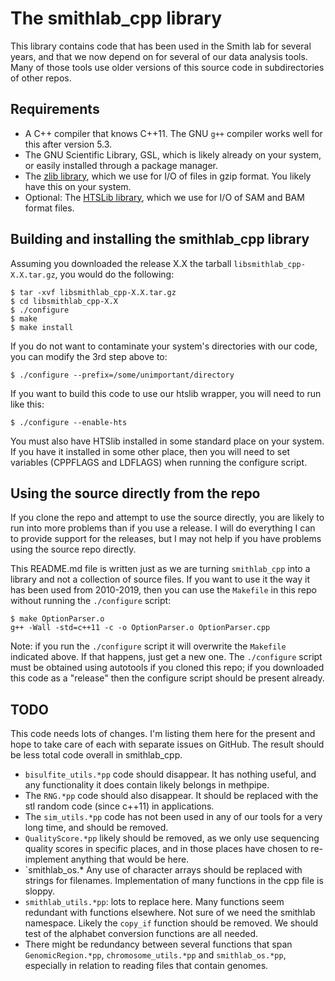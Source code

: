 # The smithlab_cpp library

This library contains code that has been used in the Smith lab for
several years, and that we now depend on for several of our data
analysis tools. Many of those tools use older versions of this source
code in subdirectories of other repos.

## Requirements

- A C++ compiler that knows C++11. The GNU `g++` compiler works well
  for this after version 5.3.
- The GNU Scientific Library, GSL, which is likely already on your
  system, or easily installed through a package manager.
- The [zlib library](https://zlib.net), which we use for I/O of files
  in gzip format. You likely have this on your system.
- Optional: The [HTSLib library](http://htslib.org), which we use for
  I/O of SAM and BAM format files.

## Building and installing the smithlab_cpp library

Assuming you downloaded the release X.X the tarball
`libsmithlab_cpp-X.X.tar.gz`, you would do the following:
```
$ tar -xvf libsmithlab_cpp-X.X.tar.gz
$ cd libsmithlab_cpp-X.X
$ ./configure
$ make
$ make install
```
If you do not want to contaminate your system's directories with
our code, you can modify the 3rd step above to:
```
$ ./configure --prefix=/some/unimportant/directory
```
If you want to build this code to use our htslib wrapper, you will need
to run like this:
```
$ ./configure --enable-hts
```
You must also have HTSlib installed in some standard place on your
system. If you have it installed in some other place, then you will
need to set variables (CPPFLAGS and LDFLAGS) when running the
configure script.

## Using the source directly from the repo

If you clone the repo and attempt to use the source directly, you are
likely to run into more problems than if you use a release. I will do
everything I can to provide support for the releases, but I may not
help if you have problems using the source repo directly.

This README.md file is written just as we are turning `smithlab_cpp`
into a library and not a collection of source files. If you want to
use it the way it has been used from 2010-2019, then you can use the
`Makefile` in this repo without running the `./configure` script:
```
$ make OptionParser.o
g++ -Wall -std=c++11 -c -o OptionParser.o OptionParser.cpp
```
Note: if you run the `./configure` script it will overwrite the
`Makefile` indicated above. If that happens, just get a new one.  The
`./configure` script must be obtained using autotools if you cloned
this repo; if you downloaded this code as a "release" then the
configure script should be present already.

## TODO

This code needs lots of changes. I'm listing them here for the present
and hope to take care of each with separate issues on GitHub. The
result should be less total code overall in smithlab_cpp.

- `bisulfite_utils.*pp` code should disappear. It has nothing useful,
  and any functionality it does contain likely belongs in methpipe.
- The `RNG.*pp` code should also disappear. It should be replaced with
  the stl random code (since c++11) in applications.
- The `sim_utils.*pp` code has not been used in any of our tools for a
  very long time, and should be removed.
- `QualityScore.*pp` likely should be removed, as we only use
  sequencing quality scores in specific places, and in those places
  have chosen to re-implement anything that would be here.
- `smithlab_os.* Any use of character arrays should be replaced with
  strings for filenames. Implementation of many functions in the cpp
  file is sloppy.
- `smithlab_utils.*pp`: lots to replace here. Many functions seem
  redundant with functions elsewhere. Not sure of we need the smithlab
  namespace. Likely the `copy_if` function should be removed. We
  should test of the alphabet conversion functions are all needed.
- There might be redundancy between several functions that span
  `GenomicRegion.*pp`, `chromosome_utils.*pp` and `smithlab_os.*pp`,
  especially in relation to reading files that contain genomes.
